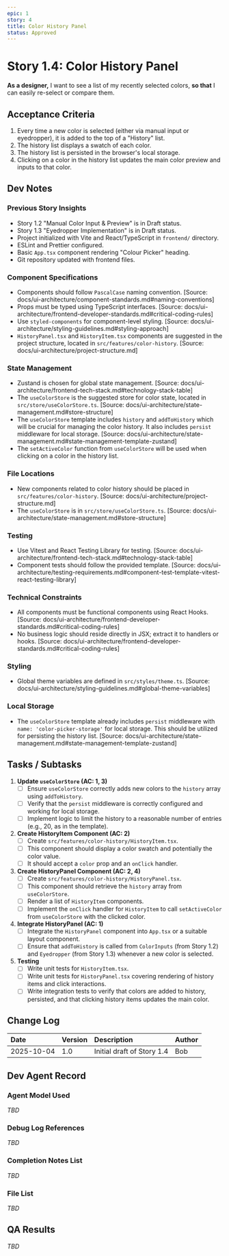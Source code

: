 ```yaml
---
epic: 1
story: 4
title: Color History Panel
status: Approved
---
```


# Story 1.4: Color History Panel

**As a designer,**
I want to see a list of my recently selected colors,
**so that** I can easily re-select or compare them.

## Acceptance Criteria

1.  Every time a new color is selected (either via manual input or eyedropper), it is added to the top of a "History" list.
2.  The history list displays a swatch of each color.
3.  The history list is persisted in the browser's local storage.
4.  Clicking on a color in the history list updates the main color preview and inputs to that color.

## Dev Notes

### Previous Story Insights
- Story 1.2 "Manual Color Input & Preview" is in Draft status.
- Story 1.3 "Eyedropper Implementation" is in Draft status.
- Project initialized with Vite and React/TypeScript in `frontend/` directory.
- ESLint and Prettier configured.
- Basic `App.tsx` component rendering "Colour Picker" heading.
- Git repository updated with frontend files.

### Component Specifications
- Components should follow `PascalCase` naming convention. [Source: docs/ui-architecture/component-standards.md#naming-conventions]
- Props must be typed using TypeScript interfaces. [Source: docs/ui-architecture/frontend-developer-standards.md#critical-coding-rules]
- Use `styled-components` for component-level styling. [Source: docs/ui-architecture/styling-guidelines.md#styling-approach]
- `HistoryPanel.tsx` and `HistoryItem.tsx` components are suggested in the project structure, located in `src/features/color-history`. [Source: docs/ui-architecture/project-structure.md]

### State Management
- Zustand is chosen for global state management. [Source: docs/ui-architecture/frontend-tech-stack.md#technology-stack-table]
- The `useColorStore` is the suggested store for color state, located in `src/store/useColorStore.ts`. [Source: docs/ui-architecture/state-management.md#store-structure]
- The `useColorStore` template includes `history` and `addToHistory` which will be crucial for managing the color history. It also includes `persist` middleware for local storage. [Source: docs/ui-architecture/state-management.md#state-management-template-zustand]
- The `setActiveColor` function from `useColorStore` will be used when clicking on a color in the history list.

### File Locations
- New components related to color history should be placed in `src/features/color-history`. [Source: docs/ui-architecture/project-structure.md]
- The `useColorStore` is in `src/store/useColorStore.ts`. [Source: docs/ui-architecture/state-management.md#store-structure]

### Testing
- Use Vitest and React Testing Library for testing. [Source: docs/ui-architecture/frontend-tech-stack.md#technology-stack-table]
- Component tests should follow the provided template. [Source: docs/ui-architecture/testing-requirements.md#component-test-template-vitest-react-testing-library]

### Technical Constraints
- All components must be functional components using React Hooks. [Source: docs/ui-architecture/frontend-developer-standards.md#critical-coding-rules]
- No business logic should reside directly in JSX; extract it to handlers or hooks. [Source: docs/ui-architecture/frontend-developer-standards.md#critical-coding-rules]

### Styling
- Global theme variables are defined in `src/styles/theme.ts`. [Source: docs/ui-architecture/styling-guidelines.md#global-theme-variables]

### Local Storage
- The `useColorStore` template already includes `persist` middleware with `name: 'color-picker-storage'` for local storage. This should be utilized for persisting the history list. [Source: docs/ui-architecture/state-management.md#state-management-template-zustand]

## Tasks / Subtasks

1.  **Update `useColorStore` (AC: 1, 3)**
    - [ ] Ensure `useColorStore` correctly adds new colors to the `history` array using `addToHistory`.
    - [ ] Verify that the `persist` middleware is correctly configured and working for local storage.
    - [ ] Implement logic to limit the history to a reasonable number of entries (e.g., 20, as in the template).
2.  **Create HistoryItem Component (AC: 2)**
    - [ ] Create `src/features/color-history/HistoryItem.tsx`.
    - [ ] This component should display a color swatch and potentially the color value.
    - [ ] It should accept a `color` prop and an `onClick` handler.
3.  **Create HistoryPanel Component (AC: 2, 4)**
    - [ ] Create `src/features/color-history/HistoryPanel.tsx`.
    - [ ] This component should retrieve the `history` array from `useColorStore`.
    - [ ] Render a list of `HistoryItem` components.
    - [ ] Implement the `onClick` handler for `HistoryItem` to call `setActiveColor` from `useColorStore` with the clicked color.
4.  **Integrate HistoryPanel (AC: 1)**
    - [ ] Integrate the `HistoryPanel` component into `App.tsx` or a suitable layout component.
    - [ ] Ensure that `addToHistory` is called from `ColorInputs` (from Story 1.2) and `Eyedropper` (from Story 1.3) whenever a new color is selected.
5.  **Testing**
    - [ ] Write unit tests for `HistoryItem.tsx`.
    - [ ] Write unit tests for `HistoryPanel.tsx` covering rendering of history items and click interactions.
    - [ ] Write integration tests to verify that colors are added to history, persisted, and that clicking history items updates the main color.

## Change Log

| Date       | Version | Description                  | Author |
| :--------- | :------ | :--------------------------- | :----- |
| 2025-10-04 | 1.0     | Initial draft of Story 1.4   | Bob    |

## Dev Agent Record

### Agent Model Used
_TBD_

### Debug Log References
_TBD_

### Completion Notes List
_TBD_

### File List
_TBD_

## QA Results
_TBD_
